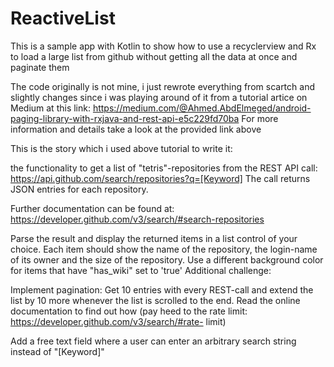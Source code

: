 # ReactiveList
This is a sample app with Kotlin to show how to use a recyclerview and Rx to load a large list from github without getting all the data at once and paginate them

The code originally is not mine, i just rewrote everything from scartch and slightly changes since i was playing around of it from a tutorial artice on Medium at this link:
https://medium.com/@Ahmed.AbdElmeged/android-paging-library-with-rxjava-and-rest-api-e5c229fd70ba
For more information and details take a look at the provided link above

This is the story which i used above tutorial to write it:

the functionality to get a list of "tetris"-repositories from the REST API call:
https://api.github.com/search/repositories?q=[Keyword]
The call returns JSON entries for each repository.

Further documentation can be found at:
https://developer.github.com/v3/search/#search-repositories

Parse the result and display the returned items in a list control of your choice.
Each item should show the name of the repository, the login-name of its owner and
the size of the repository.
Use a different background color for items that have "has_wiki" set to 'true'
Additional challenge:

Implement pagination: Get 10 entries with every REST-call and extend the list by 10
more whenever the list is scrolled to the end. Read the online documentation to find
out how (pay heed to the rate limit: https://developer.github.com/v3/search/#rate-
limit)

Add a free text field where a user can enter an arbitrary search string instead of
"[Keyword]"
